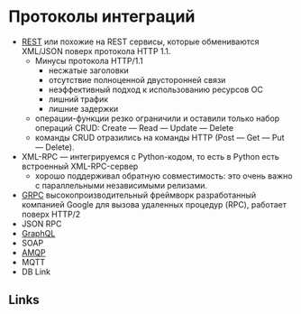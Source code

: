 # Протоколы интеграций

- [REST](/api/api.rest.md) или похожие на REST сервисы, которые обмениваются XML/JSON поверх протокола HTTP 1.1.
  - Минусы протокола HTTP/1.1
    - несжатые заголовки
    - отсутствие полноценной двусторонней связи
    - неэффективный подход к использованию ресурсов ОС
    - лишний трафик
    - лишние задержки
  - операции-функции резко ограничили и оставили только набор операций CRUD: Create — Read — Update — Delete
  - команды CRUD отразились на команды HTTP (Post — Get — Put — Delete).
- XML-RPC — интегрируемся с Python-кодом, то есть в Python есть встроенный XML-RPC-сервер
  - хорошо поддерживал обратную совместимость: это очень важно с параллельными независимыми релизами.
- [GRPC](protocols.integration/grpc.md) высокопроизводительный фреймворк разработанный компанией Google для вызова удаленных процедур (RPC), работает поверх HTTP/2
- JSON RPC
- [GraphQL](protocols.integration/graphql.md)
- SOAP
- [AMQP](rmq.md)
- MQTT
- DB Link

## Links
